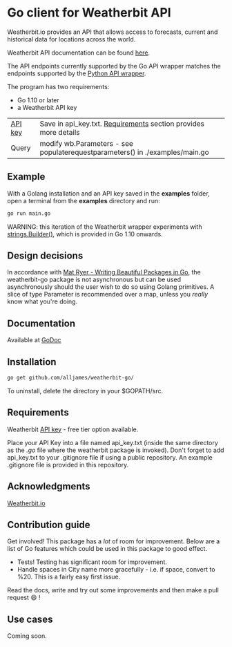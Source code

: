 # Go client for Weatherbit API

Weatherbit.io provides an API that allows access to forecasts, current and historical data for locations across the world.

Weatherbit API documentation can be found [here](https://www.weatherbit.io/api).

The API endpoints currently supported by the Go API wrapper matches the endpoints supported by the [Python API wrapper](https://github.com/weatherbit/weatherbit-python).

The program has two requirements:

* Go 1.10 or later
* a Weatherbit API key

|                                             |           |
| ------                                      |:--------- |
| [API key](https://www.weatherbit.io/pricing)| Save in api_key.txt. [Requirements](#requirements) section provides more details   |
| Query                                       | modify wb.Parameters - see populaterequestparameters() in ./examples/main.go        |

## Example

With a Golang installation and an API key saved in the **examples** folder, open a terminal from the **examples** directory and run:

```bash
go run main.go
```

WARNING: this iteration of the Weatherbit wrapper experiments with [strings.Builder()](https://golang.org/src/strings/builder.go), which is provided in Go 1.10 onwards.

## Design decisions

In accordance with [Mat Ryer - Writing Beautiful Packages in Go](https://youtu.be/cAWlv2SeQus?t=794), the weatherbit-go package is not asynchronous but can be used asynchronously should the user wish to do so using Golang primitives. A slice of type Parameter is recommended over a map, unless you *really* know what you're doing.

## Documentation

Available at [GoDoc](https://godoc.org/github.com/alljames/weatherbit-go/weatherbit)

## Installation

```bash
go get github.com/alljames/weatherbit-go/
```

To uninstall, delete the directory in your $GOPATH/src.

## Requirements

Weatherbit [API key](https://www.weatherbit.io/pricing) - free tier option available.

Place your API Key into a file named api_key.txt (inside the same directory as the *.go* file where the weatherbit package is invoked). Don't forget to add api_key.txt to your .gitignore file if using a public repository. An example .gitignore file is provided in this repository.

## Acknowledgments

[Weatherbit.io](https://github.com/weatherbit)

## Contribution guide

Get involved! This package has a *lot* of room for improvement. Below are a list of Go features which could be used in this package to good effect.

* Tests! Testing has significant room for improvement.
* Handle spaces in City name more gracefully - i.e. if space, convert to %20. This is a fairly easy first issue.

Read the docs, write and try out some improvements and then make a pull request :smile: !

## Use cases

Coming soon.